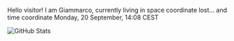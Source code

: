 Hello visitor! I am Giammarco, currently living in space coordinate lost... and time coordinate Monday, 20 September, 14:08 CEST

![GitHub Stats](https://github-readme-stats.vercel.app/api?username=grcasanova)
